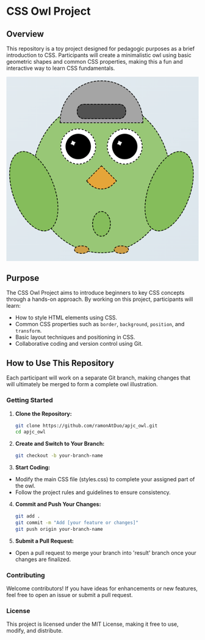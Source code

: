 # CSS Owl Project

## Overview

This repository is a toy project designed for pedagogic purposes as a brief introduction to CSS. Participants will create a minimalistic owl using basic geometric shapes and common CSS properties, making this a fun and interactive way to learn CSS fundamentals.

![Owl Image](./images/template.png)

## Purpose

The CSS Owl Project aims to introduce beginners to key CSS concepts through a hands-on approach. By working on this project, participants will learn:

- How to style HTML elements using CSS.
- Common CSS properties such as `border`, `background`, `position`, and `transform`.
- Basic layout techniques and positioning in CSS.
- Collaborative coding and version control using Git.

## How to Use This Repository

Each participant will work on a separate Git branch, making changes that will ultimately be merged to form a complete owl illustration.

### Getting Started

1. **Clone the Repository:**
   ```bash
   git clone https://github.com/ramonAtDuo/apjc_owl.git
   cd apjc_owl
2. **Create and Switch to Your Branch:**
   ```bash
   git checkout -b your-branch-name
3. **Start Coding:**
- Modify the main CSS file (styles.css) to complete your assigned part of the owl.
- Follow the project rules and guidelines to ensure consistency.
4. **Commit and Push Your Changes:**
    ```bash
    git add .
    git commit -m "Add [your feature or changes]"
    git push origin your-branch-name
5. **Submit a Pull Request:**
- Open a pull request to merge your branch into 'result' branch once your changes are finalized.

### Contributing
Welcome contributors! If you have ideas for enhancements or new features, feel free to open an issue or submit a pull request.

### License
This project is licensed under the MIT License, making it free to use, modify, and distribute.